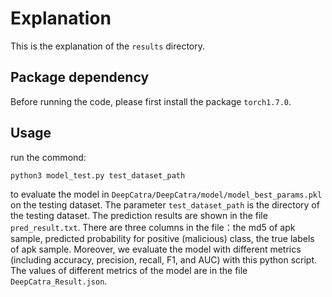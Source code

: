 # Explanation

This is the explanation of the `results` directory.

## Package dependency

Before running the code, please first install the package `torch1.7.0`.

## Usage

run the commond:
```
python3 model_test.py test_dataset_path
```
to evaluate the model in `DeepCatra/DeepCatra/model/model_best_params.pkl` on the testing dataset. The parameter `test_dataset_path` is the directory of the testing dataset. The prediction results are shown in the file `pred_result.txt`. There are three columns in the file：the md5 of apk sample, predicted probability for positive (malicious) class, the true labels of apk sample. Moreover, we evaluate the model with different metrics (including accuracy, precision, recall, F1, and AUC) with this python script. The values of different metrics of the model are in the file `DeepCatra_Result.json`.

